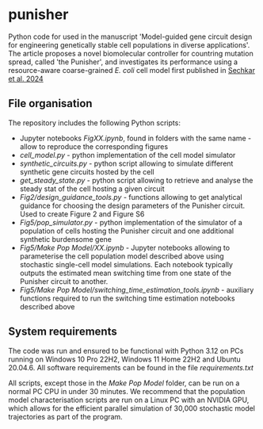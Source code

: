 # punisher
Python code for used in the manuscript 'Model-guided gene circuit design for engineering genetically stable cell populations in diverse applications'. The article proposes a novel biomolecular controller for countring mutation spread, called 'the Punisher', and investigates its performance using a resource-aware coarse-grained _E. coli_ cell model first published in [Sechkar et al. 2024](https://www.nature.com/articles/s41467-024-46410-9) 

## File organisation
The repository includes the following Python scripts:
- Jupyter notebooks _FigXX.ipynb_, found in folders with the same name - allow to reproduce the corresponding figures
- _cell_model.py_ - python implementation of the cell model simulator
- _synthetic_circuits.py_ - python script allowing to simulate different synthetic gene circuits hosted by the cell
- _get_steady_state.py_ - python script allowing to retrieve and analyse the steady stat of the cell hosting a given circuit
- _Fig2/design_guidance_tools.py_ - functions allowing to get analytical guidance for choosing the design parameters of the Punisher circuit. Used to create Figure 2 and Figure S6
- _Fig5/pop_simulator.py_ - python implementation of the simulator of a population of cells hosting the Punisher circuit and one additional synthetic burdensome gene
- _Fig5/Make Pop Model/XX.ipynb_ - Jupyter notebooks allowing to parameterise the cell population model described above using stochastic single-cell model simulations. Each notebook typically outputs the estimated mean switching time from one state of the Punisher circuit to another.
- _Fig5/Make Pop Model/switching_time_estimation_tools.ipynb_ - auxiliary functions required to run the switching time estimation notebooks described above

## System requirements
The code was run and ensured to be functional with Python 3.12 on PCs running on Windows 10 Pro 22H2, Windows 11 Home 22H2 and Ubuntu 20.04.6. All software requirements can be found in the file _requirements.txt_

All scripts, except those in the _Make Pop Model_ folder, can be run on a normal PC CPU in under 30 minutes. We recommend that the population model characterisation scripts are run on a Linux PC with an NVIDIA GPU, which allows for the efficient parallel simulation of 30,000 stochastic model trajectories as part of the program.
